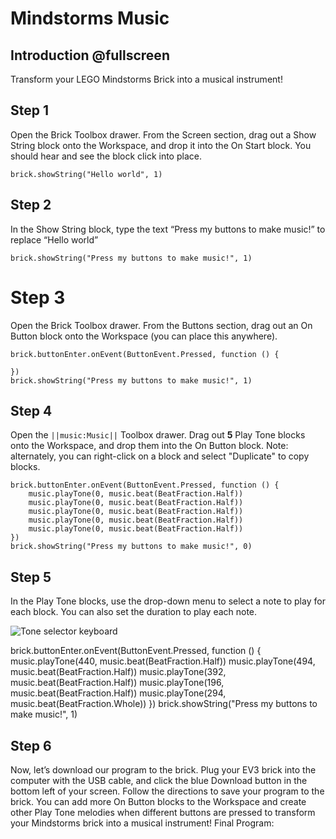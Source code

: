 # Mindstorms Music

## Introduction @fullscreen

Transform your LEGO Mindstorms Brick into a musical instrument!

## Step 1

Open the Brick Toolbox drawer.  From the Screen section, drag out a Show String block onto the Workspace, and drop it into the On Start block.  You should hear and see the block click into place.

```block
brick.showString("Hello world", 1)
```

## Step 2

In the Show String block, type the text “Press my buttons to make music!” to replace “Hello world”

```block
brick.showString("Press my buttons to make music!", 1)
```

# Step 3

Open the Brick Toolbox drawer.  From the Buttons section, drag out an On Button block onto the Workspace (you can place this anywhere).

```block
brick.buttonEnter.onEvent(ButtonEvent.Pressed, function () {

})
brick.showString("Press my buttons to make music!", 1)
```

## Step 4

Open the ``||music:Music||`` Toolbox drawer. Drag out **5** Play Tone blocks onto the Workspace, and drop them into the On Button block.  Note: alternately, you can right-click on a block and select "Duplicate" to copy blocks.

```block
brick.buttonEnter.onEvent(ButtonEvent.Pressed, function () {
    music.playTone(0, music.beat(BeatFraction.Half))
    music.playTone(0, music.beat(BeatFraction.Half))
    music.playTone(0, music.beat(BeatFraction.Half))
    music.playTone(0, music.beat(BeatFraction.Half))
    music.playTone(0, music.beat(BeatFraction.Half))
})
brick.showString("Press my buttons to make music!", 0) 
```

## Step 5

In the Play Tone blocks, use the drop-down menu to select a note to play for each block.  You can also set the duration to play each note.

![Tone selector keyboard](/static/tutorials/mindstorms-music/play-tone-dropdown.png)

brick.buttonEnter.onEvent(ButtonEvent.Pressed, function () {
    music.playTone(440, music.beat(BeatFraction.Half))
    music.playTone(494, music.beat(BeatFraction.Half))
    music.playTone(392, music.beat(BeatFraction.Half))
    music.playTone(196, music.beat(BeatFraction.Half))
    music.playTone(294, music.beat(BeatFraction.Whole))
})
brick.showString("Press my buttons to make music!", 1)

## Step 6

Now, let’s download our program to the brick.  Plug your EV3 brick into the computer with the USB cable, and click the blue Download button in the bottom left of your screen.  Follow the directions to save your program to the brick.  You can add more On Button blocks to the Workspace and create other Play Tone melodies when different buttons are pressed to transform your Mindstorms brick into a musical instrument! 
Final Program:  
 